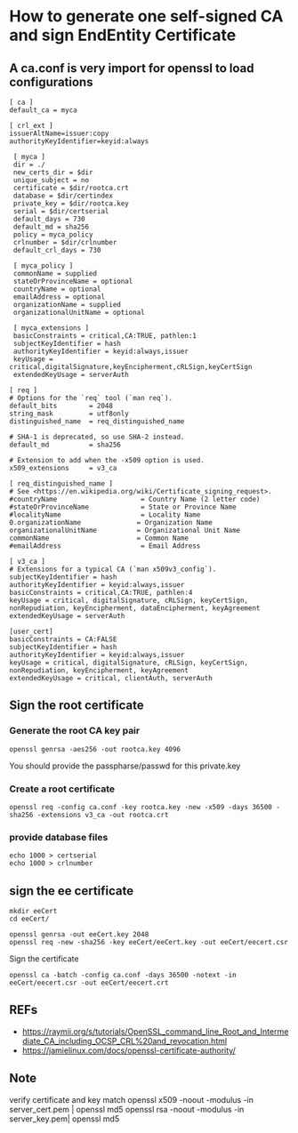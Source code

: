 # How to generate one self-signed CA and sign EndEntity Certificate

## A ca.conf is very import for openssl to load configurations

```
[ ca ]
default_ca = myca

[ crl_ext ]
issuerAltName=issuer:copy
authorityKeyIdentifier=keyid:always

 [ myca ]
 dir = ./
 new_certs_dir = $dir
 unique_subject = no
 certificate = $dir/rootca.crt
 database = $dir/certindex
 private_key = $dir/rootca.key
 serial = $dir/certserial
 default_days = 730
 default_md = sha256
 policy = myca_policy
 crlnumber = $dir/crlnumber
 default_crl_days = 730

 [ myca_policy ]
 commonName = supplied
 stateOrProvinceName = optional
 countryName = optional
 emailAddress = optional
 organizationName = supplied
 organizationalUnitName = optional

 [ myca_extensions ]
 basicConstraints = critical,CA:TRUE, pathlen:1
 subjectKeyIdentifier = hash
 authorityKeyIdentifier = keyid:always,issuer
 keyUsage = critical,digitalSignature,keyEncipherment,cRLSign,keyCertSign
 extendedKeyUsage = serverAuth

[ req ]
# Options for the `req` tool (`man req`).
default_bits        = 2048
string_mask         = utf8only
distinguished_name  = req_distinguished_name

# SHA-1 is deprecated, so use SHA-2 instead.
default_md          = sha256

# Extension to add when the -x509 option is used.
x509_extensions     = v3_ca

[ req_distinguished_name ]
# See <https://en.wikipedia.org/wiki/Certificate_signing_request>.
#countryName                     = Country Name (2 letter code)
#stateOrProvinceName             = State or Province Name
#localityName                    = Locality Name
0.organizationName              = Organization Name
organizationalUnitName          = Organizational Unit Name
commonName                      = Common Name
#emailAddress                    = Email Address

[ v3_ca ]
# Extensions for a typical CA (`man x509v3_config`).
subjectKeyIdentifier = hash
authorityKeyIdentifier = keyid:always,issuer
basicConstraints = critical,CA:TRUE, pathlen:4
keyUsage = critical, digitalSignature, cRLSign, keyCertSign, nonRepudiation, keyEncipherment, dataEncipherment, keyAgreement
extendedKeyUsage = serverAuth

[user_cert]
basicConstraints = CA:FALSE
subjectKeyIdentifier = hash
authorityKeyIdentifier = keyid:always,issuer
keyUsage = critical, digitalSignature, cRLSign, keyCertSign, nonRepudiation, keyEncipherment, keyAgreement
extendedKeyUsage = critical, clientAuth, serverAuth

```

## Sign the root certificate

### Generate the root CA key pair
```
openssl genrsa -aes256 -out rootca.key 4096
```

You should provide the passpharse/passwd for this private.key

### Create a root certificate

```
openssl req -config ca.conf -key rootca.key -new -x509 -days 36500 -sha256 -extensions v3_ca -out rootca.crt
```

### provide database files

```
echo 1000 > certserial
echo 1000 > crlnumber
```

## sign the ee certificate

```
mkdir eeCert
cd eeCert/

openssl genrsa -out eeCert.key 2048
openssl req -new -sha256 -key eeCert/eeCert.key -out eeCert/eecert.csr

```

Sign the certificate
```
openssl ca -batch -config ca.conf -days 36500 -notext -in eeCert/eecert.csr -out eeCert/eecert.crt
```

## REFs
- https://raymii.org/s/tutorials/OpenSSL_command_line_Root_and_Intermediate_CA_including_OCSP_CRL%20and_revocation.html
- https://jamielinux.com/docs/openssl-certificate-authority/


## Note
verify certificate and key match
openssl x509 -noout -modulus -in server_cert.pem | openssl md5
openssl rsa -noout -modulus -in server_key.pem| openssl md5
